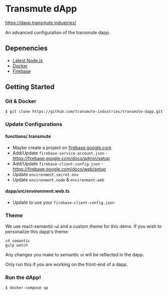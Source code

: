 # Transmute dApp

https://dapp.transmute.industries/

An advanced configuration of the transmute dapp.

## Depenencies

- [Latest Node.js](https://nodejs.org/)
- [Docker](https://www.docker.com/)
- [Firebase](https://firebase.google.com)

## Getting Started

### Git & Docker

```
$ git clone https://github.com/transmute-industries/transmute-dapp.git
```

### Update Configurations

#### functions/.transmute

- Maybe create a project on [firebase.google.com](https://firebase.google.com/)
- Add/Update `firebase-service-account.json` - https://firebase.google.com/docs/admin/setup
- Add/Update `firebase-client-config.json` - https://firebase.google.com/docs/web/setup
- Update `environment.secret.env`
- Update `environment.node` & `environment.web`

#### dapp/src/environment.web.ts

- Update to use your `firebase-client-config.json`


### Theme

We use react-semantic-ui and a custom theme for this demo. If you wish to personalize this dapp's theme:

```
cd semantic
gulp watch
```

Any changes you make to semantic ui will be reflected in the dapp. 

Only run this if you are working on the front-end of a dapp.

### Run the dApp!
```
$ docker-compose up
```
